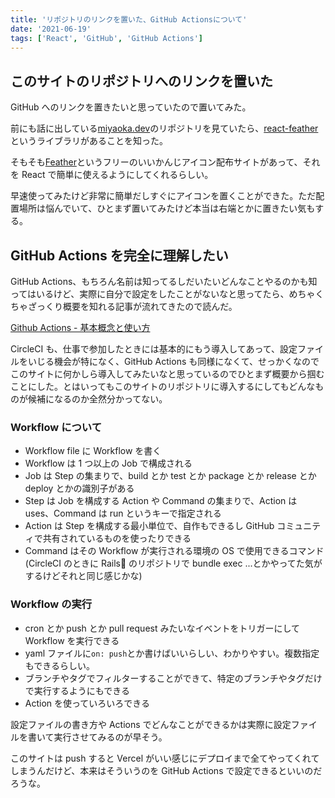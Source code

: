 ```yaml
---
title: 'リポジトリのリンクを置いた、GitHub Actionsについて'
date: '2021-06-19'
tags: ['React', 'GitHub', 'GitHub Actions']
---
```


## このサイトのリポジトリへのリンクを置いた

GitHub へのリンクを置きたいと思っていたので置いてみた。

前にも話に出している[miyaoka.dev](https://miyaoka.dev/)のリポジトリを見ていたら、[react-feather](https://github.com/feathericons/react-feather)というライブラリがあることを知った。

そもそも[Feather](https://feathericons.com/)というフリーのいいかんじアイコン配布サイトがあって、それを React で簡単に使えるようにしてくれるらしい。

早速使ってみたけど非常に簡単だしすぐにアイコンを置くことができた。ただ配置場所は悩んでいて、ひとまず置いてみたけど本当は右端とかに置きたい気もする。

## GitHub Actions を完全に理解したい

GitHub Actions、もちろん名前は知ってるしだいたいどんなことやるのかも知ってはいるけど、実際に自分で設定をしたことがないなと思ってたら、めちゃくちゃざっくり概要を知れる記事が流れてきたので読んだ。

[Github Actions - 基本概念と使い方](https://qiita.com/Yuuki557/items/5ea3d46b8f6251805c4e)

CircleCI も、仕事で参加したときには基本的にもう導入してあって、設定ファイルをいじる機会が特になく、GitHub Actions も同様になくて、せっかくなのでこのサイトに何かしら導入してみたいなと思っているのでひとまず概要から掴むことにした。とはいってもこのサイトのリポジトリに導入するにしてもどんなものが候補になるのか全然分かってない。

### Workflow について

- Workflow file に Workflow を書く
- Workflow は 1 つ以上の Job で構成される
- Job は Step の集まりで、build とか test とか package とか release とか deploy とかの識別子がある
- Step は Job を構成する Action や Command の集まりで、Action は uses、Command は run というキーで指定される
- Action は Step を構成する最小単位で、自作もできるし GitHub コミュニティで共有されているものを使ったりできる
- Command はその Workflow が実行される環境の OS で使用できるコマンド(CircleCI のときに Rails のリポジトリで bundle exec ...とかやってた気がするけどそれと同じ感じかな)

### Workflow の実行

- cron とか push とか pull request みたいなイベントをトリガーにして Workflow を実行できる
- yaml ファイルに`on: push`とか書けばいいらしい、わかりやすい。複数指定もできるらしい。
- ブランチやタグでフィルターすることができて、特定のブランチやタグだけで実行するようにもできる
- Action を使っていろいろできる

設定ファイルの書き方や Actions でどんなことができるかは実際に設定ファイルを書いて実行させてみるのが早そう。

このサイトは push すると Vercel がいい感じにデプロイまで全てやってくれてしまうんだけど、本来はそういうのを GitHub Actions で設定できるといいのだろうな。
